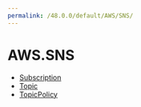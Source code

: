 ```yaml
---
permalink: /48.0.0/default/AWS/SNS/
---
```


# AWS.SNS



* [Subscription](Subscription.md)
* [Topic](Topic.md)
* [TopicPolicy](TopicPolicy.md)